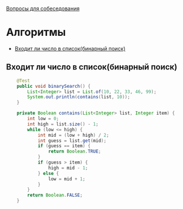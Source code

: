 [Вопросы для собеседования](README.md)

# Алгоритмы
+ [Входит ли число в список(бинарный поиск)](algorithms.md#Входит-ли-число-в-список(бинарный-поиск))


## Входит ли число в список(бинарный поиск)

```java
    @Test
    public void binarySearch() {
        List<Integer> list = List.of(10, 22, 33, 46, 99);
        System.out.println(contains(list, 10));
    }

    private Boolean contains(List<Integer> list, Integer item) {
        int low = 0;
        int high = list.size() - 1;
        while (low <= high) {
            int mid = (low + high) / 2;
            int guess = list.get(mid);
            if (guess == item) {
                return Boolean.TRUE;
            }
            if (guess > item) {
                high = mid - 1;
            } else {
                low = mid + 1;
            }
        }
        return Boolean.FALSE;
    }
```


